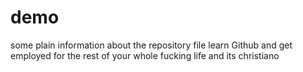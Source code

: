 # demo

some plain information about the repository file
learn Github and get employed for the rest of your whole fucking life
and its christiano
